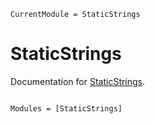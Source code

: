 ```@meta
CurrentModule = StaticStrings
```

# StaticStrings

Documentation for [StaticStrings](https://github.com/mkitti/StaticStrings.jl).

```@index
```

```@autodocs
Modules = [StaticStrings]
```
